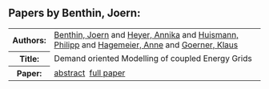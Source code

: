 <h2>Papers by Benthin, Joern:</h2>
<!-- Begin papers -->
<table>
<tr><th>Authors:</th><td>
<a href="../authors/author_020.html">Benthin, Joern</a> and 
<a href="../authors/author_101.html">Heyer, Annika</a> and 
<a href="../authors/author_109.html">Huismann, Philipp</a> and 
<a href="../authors/author_089.html">Hagemeier, Anne</a> and 
<a href="../authors/author_081.html">Goerner, Klaus</a>
</td></tr>
<tr><th>Title:  </th><td>Demand oriented Modelling of coupled Energy Grids</td></tr>
<tr><th>Paper:  </th><td><a href="../abstracts/Modelica2019abstract1B3.pdf">abstract</a>&nbsp;&nbsp;<a href="../papers/Modelica2019paper1B3.pdf">full paper</a></td></tr>
</table>
<br>
<!-- End papers -->